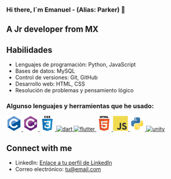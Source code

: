 ### Hi there, I`m Emanuel - (Alias: Parker) 👋
## A Jr developer from MX

## Habilidades

- Lenguajes de programación: Python, JavaScript
  <!-- Frameworks: React, Flutter -->
- Bases de datos: MySQL
- Control de versiones: Git, GitHub
- Desarrollo web: HTML, CSS
- Resolución de problemas y pensamiento lógico

<h3 align="left">Algunso lenguajes y herramientas que he usado:</h3>
<p align="left"> <a href="https://www.cprogramming.com/" target="_blank" rel="noreferrer"> <img src="https://raw.githubusercontent.com/devicons/devicon/master/icons/c/c-original.svg" alt="c" width="40" height="40"/> </a> <a href="https://www.w3schools.com/cs/" target="_blank" rel="noreferrer"> <img src="https://raw.githubusercontent.com/devicons/devicon/master/icons/csharp/csharp-original.svg" alt="csharp" width="40" height="40"/> </a> <a href="https://www.w3schools.com/css/" target="_blank" rel="noreferrer"> <img src="https://raw.githubusercontent.com/devicons/devicon/master/icons/css3/css3-original-wordmark.svg" alt="css3" width="40" height="40"/> </a> <a href="https://dart.dev" target="_blank" rel="noreferrer"> <img src="https://www.vectorlogo.zone/logos/dartlang/dartlang-icon.svg" alt="dart" width="40" height="40"/> </a> <a href="https://flutter.dev" target="_blank" rel="noreferrer"> <img src="https://www.vectorlogo.zone/logos/flutterio/flutterio-icon.svg" alt="flutter" width="40" height="40"/> </a> <a href="https://www.w3.org/html/" target="_blank" rel="noreferrer"> <img src="https://raw.githubusercontent.com/devicons/devicon/master/icons/html5/html5-original-wordmark.svg" alt="html5" width="40" height="40"/> </a> <a href="https://developer.mozilla.org/en-US/docs/Web/JavaScript" target="_blank" rel="noreferrer"> <img src="https://raw.githubusercontent.com/devicons/devicon/master/icons/javascript/javascript-original.svg" alt="javascript" width="40" height="40"/> </a> <a href="https://www.python.org" target="_blank" rel="noreferrer"> <img src="https://raw.githubusercontent.com/devicons/devicon/master/icons/python/python-original.svg" alt="python" width="40" height="40"/> </a> <a href="https://unity.com/" target="_blank" rel="noreferrer"> <img src="https://www.vectorlogo.zone/logos/unity3d/unity3d-icon.svg" alt="unity" width="40" height="40"/> </a> </p>

<!--
## Proyectos destacados

- [Proyecto 1](enlace-al-proyecto): Breve descripción del proyecto y enlace al repositorio.
- [Proyecto 2](enlace-al-proyecto): Breve descripción del proyecto y enlace al repositorio.
- [Proyecto 3](enlace-al-proyecto): Breve descripción del proyecto y enlace al repositorio.
-->

## Connect with me

- LinkedIn: [Enlace a tu perfil de LinkedIn](https://www.linkedin.com/in/EmanuelRdzM)
- Correo electrónico: [tu@email.com](j.emanuel.rdz.m@hotmail.com)
